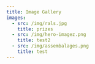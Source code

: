 ```yaml
---
title: Image Gallery
images:
  - src: /img/rals.jpg
    title: prizes
  - src: /img/hero-imagez.png
    title: test2
  - src: /img/assembalages.png
    title: test
---
```


